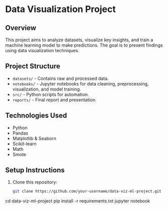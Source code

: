 # Data Visualization Project

## Overview
This project aims to analyze datasets, visualize key insights, and train a machine learning model to make predictions. The goal is to present findings using data visualization techniques.

## Project Structure
- `datasets/` - Contains raw and processed data.
- `notebooks/` - Jupyter notebooks for data cleaning, preprocessing, visualization, and model training.
- `src/` - Python scripts for automation.
- `reports/` - Final report and presentation.

## Technologies Used
- Python
- Pandas
- Matplotlib & Seaborn
- Scikit-learn
- Math
- Smote

## Setup Instructions
1. Clone this repository:
   ```sh
   git clone https://github.com/your-username/data-viz-ml-project.git
cd data-viz-ml-project
pip install -r requirements.txt
jupyter notebook

